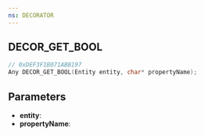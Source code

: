 ```yaml
---
ns: DECORATOR
---
```

## DECOR_GET_BOOL

```c
// 0xDEF3F1B071ABB197
Any DECOR_GET_BOOL(Entity entity, char* propertyName);
```

## Parameters
* **entity**:
* **propertyName**:
